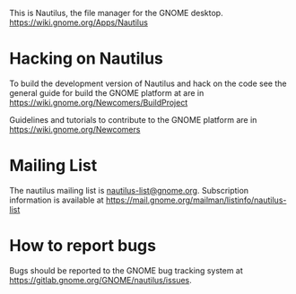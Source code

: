 This is Nautilus, the file manager for the GNOME desktop.
https://wiki.gnome.org/Apps/Nautilus

# Hacking on Nautilus

To build the development version of Nautilus and hack on the code
see the general guide for build the GNOME platform at
are in https://wiki.gnome.org/Newcomers/BuildProject

Guidelines and tutorials to contribute to the GNOME platform
are in https://wiki.gnome.org/Newcomers

# Mailing List

The nautilus mailing list is nautilus-list@gnome.org.  Subscription
information is available at
https://mail.gnome.org/mailman/listinfo/nautilus-list

# How to report bugs

Bugs should be reported to the GNOME bug tracking system at
https://gitlab.gnome.org/GNOME/nautilus/issues.

